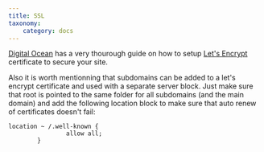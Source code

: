 ```yaml
---
title: SSL
taxonomy:
    category: docs
---
```

[Digital Ocean](https://www.digitalocean.com/community/tutorials/how-to-secure-nginx-with-let-s-encrypt-on-ubuntu-16-04) has a very thourough guide on how to setup [Let's Encrypt](https://letsencrypt.org/) certificate to secure your site. 

Also it is worth mentionning that subdomains can be added to a let's encrypt certificate and used with a separate server block. Just make sure that root is pointed to the same folder for all subdomains (and the main domain) and add the following location block to make sure that auto renew of certificates doesn't fail:
```
location ~ /.well-known {
                allow all;
        }
```